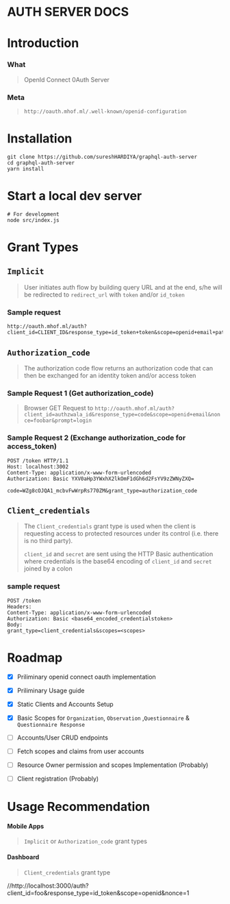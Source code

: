 # AUTH SERVER DOCS

# Introduction

### What
> OpenId Connect 0Auth Server

### Meta
> `http://oauth.mhof.ml/.well-known/openid-configuration`

# Installation

```shell
git clone https://github.com/sureshHARDIYA/graphql-auth-server
cd graphql-auth-server
yarn install
```

# Start a local dev server
```shell
# For development
node src/index.js
```

# Grant Types
## `Implicit`
> User initiates auth flow by building query URL and at the end, s/he will be redirected to `redirect_url` with `token` and/or `id_token`

### Sample request
```
http://oauth.mhof.ml/auth?client_id=CLIENT_ID&response_type=id_token+token&scope=openid+email+patient/*.*&nonce=foobar&prompt=login
```
## `Authorization_code`
> The authorization code flow returns an authorization code that can then be exchanged for an identity token and/or access token

### Sample Request 1 (Get authorization_code)
> Browser GET Request to
`
http://oauth.mhof.ml/auth?client_id=authzwala_id&response_type=code&scope=openid+email&nonce=foobar&prompt=login
`
### Sample Request 2 (Exchange authorization_code for access_token)
```
POST /token HTTP/1.1
Host: localhost:3002
Content-Type: application/x-www-form-urlencoded
Authorization: Basic YXV0aHp3YWxhX2lkOmF1dGh6d2FsYV9zZWNyZXQ=

code=WZg8cOJQA1_mcbvFwWrpRs770ZM&grant_type=authorization_code
```

## `Client_credentials`
> The `Client_credentials` grant type is used when the client is requesting access to protected resources under its control (i.e. there is no third party).
>
> `client_id` and `secret` are sent using the HTTP Basic authentication where credentials is the base64 encoding of `client_id` and `secret` joined by a colon

### sample request
```
POST /token
Headers:
Content-Type: application/x-www-form-urlencoded
Authorization: Basic <base64_encoded_credentialstoken>
Body:
grant_type=client_credentials&scopes=<scopes>
```




# Roadmap
- [x] Priliminary openid connect oauth implementation
- [x] Priliminary Usage guide
- [x] Static Clients and Accounts Setup
- [x] Basic Scopes for `Organization`, `Observation` ,`Questionnaire` & `Questionnaire Response`
- [ ] Accounts/User CRUD endpoints
- [ ] Fetch scopes and claims from user accounts
- [ ] Resource Owner permission and scopes Implementation (Probably)
- [ ] Client registration (Probably)


# Usage Recommendation
#### Mobile Apps
> `Implicit` or `Authorization_code` grant types

#### Dashboard
> `Client_credentials` grant type


//http://localhost:3000/auth?client_id=foo&response_type=id_token&scope=openid&nonce=1